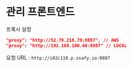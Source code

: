 # 관리 프론트엔드

프록시 설정

```JSON
"proxy": "http://52.78.218.79:8887", // AWS
"proxy": "http://192.168.100.66:8887" // LOCAL
```

요청 URL : `http://i02c110.p.ssafy.io:8887`
